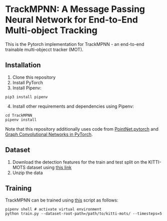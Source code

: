 # TrackMPNN: A Message Passing Neural Network for End-to-End Multi-object Tracking

This is the Pytorch implementation for TrackMPNN - an end-to-end trainable multi-objecct tracker (MOT).

## Installation
1) Clone this repository
2) Install PyTorch
3) Install Pipenv:
```shell
pip3 install pipenv
```
4) Install other requirements and dependencies using Pipenv:
```shell
cd TrackMPNN
pipenv install
```

Note that this repository additionally uses code from [PointNet.pytorch](https://github.com/fxia22/pointnet.pytorch) and [Graph Convolutional Networks in PyTorch](https://github.com/tkipf/pygcn).

## Dataset
1) Download the detection features for the train and test split on the KITTI-MOTS dataset using [this link](https://drive.google.com/open?id=18hypBYy0pvFPUspnmZV2t8sSuZiTm3fy)
2) Unzip the data

## Training
TrackMPNN can be trained using [this](https://github.com/arangesh/TrackMPNN/blob/master/train.py) script as follows:

```shell
pipenv shell # activate virtual environment
python train.py --dataset-root-path=/path/to/kitti-mots/ --timesteps=5
```

